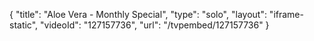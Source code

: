 {
    "title": "Aloe Vera - Monthly Special",
    "type": "solo",
    "layout": "iframe-static",
    "videoId": "127157736",
    "url": "\/tvpembed\/127157736"
}